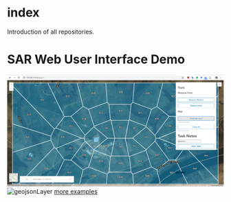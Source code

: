 # index
Introduction of all repositories.

# SAR Web User Interface Demo
![Web interface](https://github.com/wtianzi/SARWeb/blob/master/screen/screen1.png)
![geojsonLayer](https://github.com/wtianzi/SARWeb/blob/master/screen/heatmap_esri.png)
[more examples](https://github.com/wtianzi/SARWeb/blob/master/screen/)
